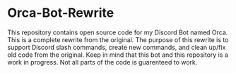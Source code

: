 # Orca-Bot-Rewrite
This repository contains open source code for my Discord Bot named Orca. This is a complete rewrite from the original. The purpose of this rewrite is to support Discord slash commands, create new commands, and clean up/fix old code from the original. Keep in mind that this bot and this repository is a work in progress. Not all parts of the code is guarenteed to work.
